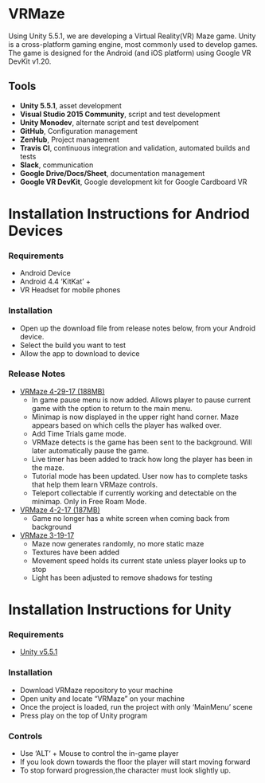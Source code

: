 # VRMaze

Using Unity 5.5.1, we are developing a Virtual Reality(VR) Maze game. Unity is a cross-platform gaming engine, most commonly used to develop games. The game is designed for the Android (and iOS platform) using Google VR DevKit v1.20.

## Tools 
- **Unity 5.5.1**, asset development
- **Visual Studio 2015 Community**, script and test development
- **Unity Monodev**, alternate script and test develpoment
- **GitHub**, Configuration management
- **ZenHub**, Project management
- **Travis CI**, continuous integration and validation, automated builds and tests
- **Slack**, communication
- **Google Drive/Docs/Sheet**,  documentation management
- **Google VR DevKit**, Google development kit for Google Cardboard VR

# Installation Instructions for Andriod Devices
### Requirements
- Android Device
- Android 4.4 ‘KitKat’ +
- VR Headset for mobile phones
### Installation
- Open up the download file from release notes below, from your Android device.
- Select the build you want to test
- Allow the app to download to device
### Release Notes
- [VRMaze 4-29-17 (188MB)](https://drive.google.com/open?id=0B89D1zEkAyAIYVdHZUV6NlRyOXM)
	- In game pause menu is now added. Allows player to pause current game with the option to return to the main menu.
	- Minimap is now displayed in the upper right hand corner. Maze appears based on which cells the player has walked over.
	- Add Time Trials game mode.
	- VRMaze detects is the game has been sent to the background. Will later automatically pause the game.
	- Live timer has been added to track how long the player has been in the maze.
	- Tutorial mode has been updated. User now has to complete tasks that help them learn VRMaze controls.
	- Teleport collectable if currently working and detectable on the minimap. Only in Free Roam Mode.
- [VRMaze 4-2-17 (187MB)](https://drive.google.com/open?id=0B62QyooVl2uabjBmb09VcUpodzA)
    - Game no longer has a white screen when coming back from background
- [VRMaze 3-19-17](https://drive.google.com/open?id=0B62QyooVl2uadkxWblRYc3dTRTQ)
    - Maze now generates randomly, no more static maze
    - Textures have been added
    - Movement speed holds its current state unless player looks up to stop
    - Light has been adjusted to remove shadows for testing
 # Installation Instructions for Unity
### Requirements
- [Unity v5.5.1](https://unity3d.com/get-unity/download/archive?_ga=1.262415500.188541325.1488401089)
### Installation
- Download VRMaze repository to your machine
- Open unity and locate “VRMaze” on your machine
- Once the project is loaded, run the project with only ‘MainMenu’ scene
- Press play on the top of Unity program
### Controls
- Use ‘ALT‘ + Mouse to control the in-game player
- If you look down towards the floor the player will start moving forward
- To stop forward progression,the character must look slightly up.



